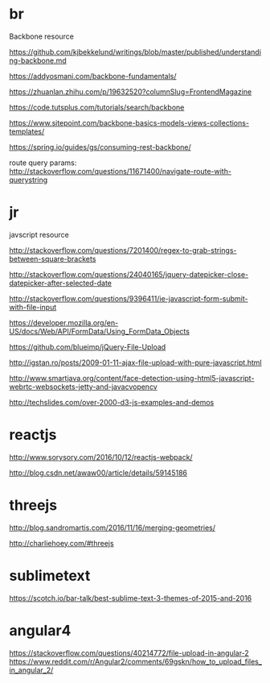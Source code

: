 # br
Backbone resource

https://github.com/kjbekkelund/writings/blob/master/published/understanding-backbone.md

https://addyosmani.com/backbone-fundamentals/

https://zhuanlan.zhihu.com/p/19632520?columnSlug=FrontendMagazine

https://code.tutsplus.com/tutorials/search/backbone

https://www.sitepoint.com/backbone-basics-models-views-collections-templates/

https://spring.io/guides/gs/consuming-rest-backbone/

route query params: http://stackoverflow.com/questions/11671400/navigate-route-with-querystring

# jr
javscript resource

http://stackoverflow.com/questions/7201400/regex-to-grab-strings-between-square-brackets

http://stackoverflow.com/questions/24040165/jquery-datepicker-close-datepicker-after-selected-date

http://stackoverflow.com/questions/9396411/ie-javascript-form-submit-with-file-input

https://developer.mozilla.org/en-US/docs/Web/API/FormData/Using_FormData_Objects

https://github.com/blueimp/jQuery-File-Upload

http://igstan.ro/posts/2009-01-11-ajax-file-upload-with-pure-javascript.html

http://www.smartjava.org/content/face-detection-using-html5-javascript-webrtc-websockets-jetty-and-javacvopencv

http://techslides.com/over-2000-d3-js-examples-and-demos

# reactjs

http://www.sorysory.com/2016/10/12/reactjs-webpack/

http://blog.csdn.net/awaw00/article/details/59145186


# threejs

http://blog.sandromartis.com/2016/11/16/merging-geometries/

http://charliehoey.com/#threejs

# sublimetext

https://scotch.io/bar-talk/best-sublime-text-3-themes-of-2015-and-2016

# angular4

https://stackoverflow.com/questions/40214772/file-upload-in-angular-2
https://www.reddit.com/r/Angular2/comments/69gskn/how_to_upload_files_in_angular_2/
